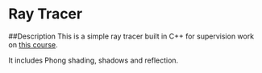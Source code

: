 Ray Tracer
==========

##Description
This is a simple ray tracer built in C++ for supervision work on [this course](http://www.cl.cam.ac.uk/teaching/1516/CompGraph/).

It includes Phong shading, shadows and reflection.
